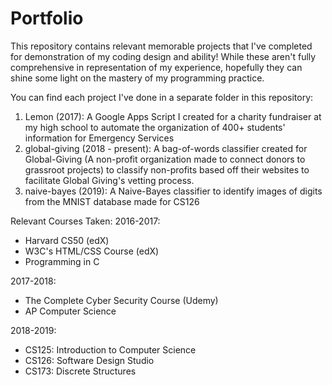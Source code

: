 # Portfolio
This repository contains relevant memorable projects that I've completed for demonstration of my coding design and ability! While these aren't fully comprehensive in representation of my experience, hopefully they can shine some light on the mastery of my programming practice.

You can find each project I've done in a separate folder in this repository:
1. Lemon (2017): A Google Apps Script I created for a charity fundraiser at my high school to automate the organization of 400+ students' information for Emergency Services
2. global-giving (2018 - present): A bag-of-words classifier created for Global-Giving (A non-profit organization made to connect donors to grassroot projects) to classify non-profits based off their websites to facilitate Global Giving's vetting process.
3. naive-bayes (2019): A Naive-Bayes classifier to identify images of digits from the MNIST database made for CS126 

Relevant Courses Taken:
2016-2017:
* Harvard CS50 (edX)
* W3C's HTML/CSS Course (edX)
* Programming in C

2017-2018:
* The Complete Cyber Security Course (Udemy)
* AP Computer Science

2018-2019:
* CS125: Introduction to Computer Science
* CS126: Software Design Studio
* CS173: Discrete Structures
